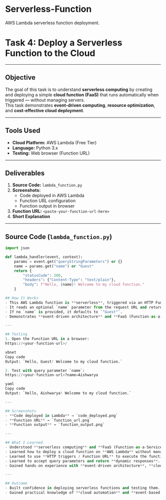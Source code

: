 # Serverless-Function
AWS Lambda serverless function deployment.

# Task 4: Deploy a Serverless Function to the Cloud

---

## Objective
The goal of this task is to understand **serverless computing** by creating and deploying a simple **cloud function (FaaS)** that runs automatically when triggered — without managing servers.  
This task demonstrates **event-driven computing**, **resource optimization**, and **cost-effective cloud deployment**.

---

## Tools Used
- **Cloud Platform:** AWS Lambda (Free Tier)  
- **Language:** Python 3.x  
- **Testing:** Web browser (Function URL)

---

## Deliverables
1. **Source Code:** `lambda_function.py`  
2. **Screenshots:**  
   - Code deployed in AWS Lambda  
   - Function URL configuration  
   - Function output in browser  
3. **Function URL:** `<paste-your-function-url-here>`  
4. **Short Explanation**

---

## Source Code (`lambda_function.py`)
```python
import json

def lambda_handler(event, context):
    params = event.get("queryStringParameters") or {}
    name = params.get("name") or "Guest"
    return {
        "statusCode": 200,
        "headers": {"Content-Type": "text/plain"},
        "body": f"Hello, {name}! Welcome to my cloud function."
    }

## How It Works
- This AWS Lambda function is **serverless**, triggered via an HTTP Function URL.  
- It reads an optional `name` parameter from the request URL and returns a greeting message.  
- If no `name` is provided, it defaults to `"Guest"`.  
- Demonstrates **event-driven architecture** and **FaaS (Function-as-a-Service)** in AWS.

---

## Testing
1. Open the Function URL in a browser:  
https://<your-function-url>/

vbnet
Copy code
Output: `Hello, Guest! Welcome to my cloud function.`

2. Test with query parameter `name`:  
https://<your-function-url>?name=Aishwarya

yaml
Copy code
Output: `Hello, Aishwarya! Welcome to my cloud function.`

---

## Screenshots
- **Code deployed in Lambda** → `code_deployed.png`  
- **Function URL** → `function_url.png`  
- **Function output** → `function_output.png`  

---

## What I Learned
- Understood **serverless computing** and **FaaS (Function-as-a-Service)**.  
- Learned how to deploy a cloud function on **AWS Lambda** without managing servers.  
- Learned to use **HTTP triggers / Function URL** to execute the function on demand.  
- Learned to accept query parameters and return **dynamic responses**.  
- Gained hands-on experience with **event-driven architecture**, **cloud function testing**, and **free-tier deployment**.  

---

## Outcome
- Built confidence in deploying serverless functions and testing them.  
- Gained practical knowledge of **cloud automation** and **event-based execution**.
